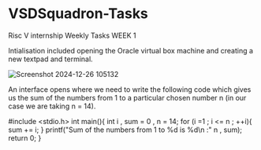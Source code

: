 # VSDSquadron-Tasks
Risc V internship Weekly Tasks
WEEK 1 

Intialisation included opening the Oracle virtual box machine and creating a new textpad and terminal.

![Screenshot 2024-12-26 105132](https://github.com/user-attachments/assets/b096bc4a-9349-4155-a905-f488c4f711dc)


An interface opens where we need to write the following code which gives us the sum of the numbers from 1 to a particular chosen number n (in our case we are taking n = 14).

#include <stdio.h>
int main(){
      int i , sum = 0 , n = 14;
      for (i =1 ; i <= n ; ++i){
      sum += i;
      }
      printf("Sum of the numbers from 1 to %d is %d\n :" n , sum);
      return 0;
}
